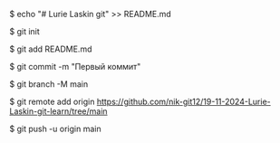 $ echo "# Lurie Laskin git" >> README.md

$ git init

$ git add README.md

$ git commit -m "Первый коммит"

$ git branch -M main

$ git remote add origin https://github.com/nik-git12/19-11-2024-Lurie-Laskin-git-learn/tree/main

$ git push -u origin main
